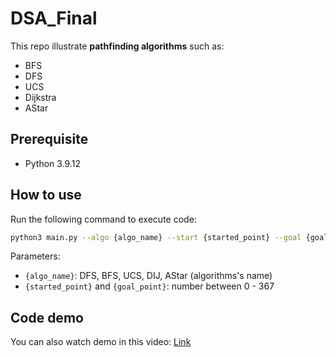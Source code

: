# DSA_Final

This repo illustrate **pathfinding algorithms** such as: 
- BFS
- DFS
- UCS
- Dijkstra
- AStar

## Prerequisite
- Python 3.9.12

## How to use
Run the following command to execute code:
```bash
python3 main.py --algo {algo_name} --start {started_point} --goal {goal_point}
```
Parameters:
- `{algo_name}`: DFS, BFS, UCS, DIJ, AStar (algorithms's name)
- `{started_point}` and `{goal_point}`: number between 0 - 367

## Code demo
You can also watch demo in this video: [Link](https://youtu.be/m8epZqb4x-M)